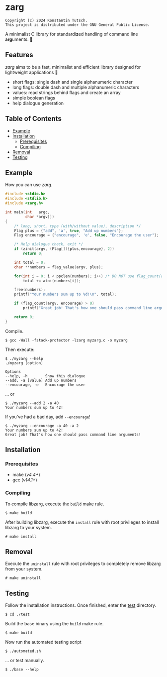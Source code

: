 # zarg

```
Copyright (c) 2024 Konstantin Tutsch.
This project is distributed under the GNU General Public License.
```

A minimalist C library for standardi**z**ed handling of command line **arg**uments. 🚀

## Features

*zarg* aims to be a fast, minimalist and efficient library designed for lightweight applications 🍃

- short flags: single dash and single alphanumeric character
- long flags: double dash and multiple alphanumeric characters
- values: read strings behind flags and create an array
- simple boolean flags
- help dialogue generation

## Table of Contents

- [Example](#example)
- [Installation](#installation)
  - [Prerequisites](#prerequisites)
  - [Compiling](#compiling)
- [Removal](#removal)
- [Testing](#testing)

## Example

How you can use *zarg*.

```c
#include <stdio.h>
#include <stdlib.h>
#include <zarg.h>

int main(int   argc,
         char *argv[])
{
    /* long, short, type (with/without value), description */
    Flag plus = {"add", 'a', true, "Add up numbers"};
    Flag encourage = {"encourage", 'e', false, "Encourage the user"};

    /* Help dialogue check, exit */
    if (zinit(argv, (Flag[]){plus,encourage}, 2))
        return 0;

    int total = 0;
    char **numbers = flag_value(argv, plus);

    for(int i = 0; i < ppclen(numbers); i++) /* DO NOT use flag_count(argv, plus) */
        total += atoi(numbers[i]);

    free(numbers);
    printf("Your numbers sum up to %d!\n", total);

    if (flag_count(argv, encourage) > 0)
        printf("Great job! That's how one should pass command line arguments!\n");

    return 0;
}
```

Compile.

```
$ gcc -Wall -fstack-protector -lzarg myzarg.c -o myzarg
```

Then execute:

```
$ ./myzarg --help
./myzarg [option]

Options
--help, -h        Show this dialogue
--add, -a [value] Add up numbers
--encourage, -e   Encourage the user
```

… or

```
$ ./myzarg --add 2 -a 40
Your numbers sum up to 42!
```

If you've had a bad day, add `--encourage`!

```
$ ./myzarg --encourage -a 40 -a 2
Your numbers sum up to 42!
Great job! That's how one should pass command line arguments!
```

## Installation

### Prerequisites

- make (*v4.4+*)
- gcc (*v14.1+*)

### Compiling

To compile libzarg, execute the `build` make rule.

```
$ make build
```

After building libzarg, execute the `install` rule with root privileges to install libzarg to your system.

```
# make install
```

## Removal

Execute the `uninstall` rule with root privileges to completely remove libzarg from your system.

```
# make uninstall
```

## Testing

Follow the installation instructions. Once finished, enter the [test](/test) directory.

```
$ cd ./test
```

Build the base binary using the `build` make rule.

```
$ make build
```

Now run the automated testing script

```
$ ./automated.sh
```

… or test manually.

```
$ ./base --help
```
